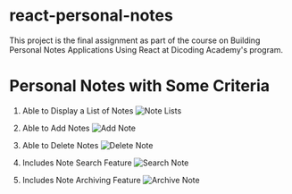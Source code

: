# react-personal-notes
This project is the final assignment as part of the course on Building Personal Notes Applications Using React at Dicoding Academy's program.

# Personal Notes with Some Criteria
1. Able to Display a List of Notes
![Note Lists](https://github.com/ansdyi/react-personal-notes/assets/107469718/1208c791-e432-4e98-ac42-a2e176201a7e)

2. Able to Add Notes
![Add Note](https://github.com/ansdyi/react-personal-notes/assets/107469718/19d3835d-2485-466a-aaa2-5353d79e59fc)

3. Able to Delete Notes
![Delete Note](https://github.com/ansdyi/react-personal-notes/assets/107469718/1b742ab3-5951-4243-81f8-45c14f4efbc5)

4. Includes Note Search Feature
![Search Note](https://github.com/ansdyi/react-personal-notes/assets/107469718/7c673318-b50e-4338-9d78-fd1391ec0b3b)

5. Includes Note Archiving Feature
![Archive Note](https://github.com/ansdyi/react-personal-notes/assets/107469718/91ef9c83-2cbb-4ba0-b7d1-d8ff55f20c8b)
